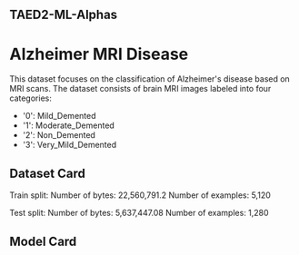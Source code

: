 ## TAED2-ML-Alphas
# Alzheimer MRI Disease
This dataset focuses on the classification of Alzheimer's disease based on MRI scans. The dataset consists of brain MRI images labeled into four categories:
- '0': Mild_Demented
- '1': Moderate_Demented
- '2': Non_Demented
- '3': Very_Mild_Demented

## Dataset Card
Train split:
Number of bytes: 22,560,791.2
Number of examples: 5,120

Test split:
Number of bytes: 5,637,447.08
Number of examples: 1,280

## Model Card
